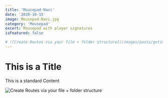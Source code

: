 ```yaml
---
title: 'Mousepad-Navi'
date: '2020-10-15'
image: Mousepad-Navi.jpg
category: 'Mousepad'
excert: Mousepad with player signatures
isFeatured: false

# ![Create Routes via your file + folder structure](/images/posts/geting-started/getting-started-nextjs.png)
---
```

# This is a Title
This is a standard Content

![Create Routes via your file + folder structure](Mousepad-Navi.jpg)